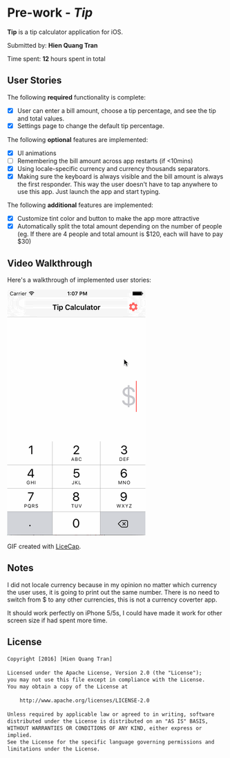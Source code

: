 # Pre-work - *Tip*

**Tip** is a tip calculator application for iOS.

Submitted by: **Hien Quang Tran**

Time spent: **12** hours spent in total

## User Stories

The following **required** functionality is complete:

* [x] User can enter a bill amount, choose a tip percentage, and see the tip and total values.
* [x] Settings page to change the default tip percentage.

The following **optional** features are implemented:
* [x] UI animations
* [ ] Remembering the bill amount across app restarts (if <10mins)
* [x] Using locale-specific currency and currency thousands separators.
* [x] Making sure the keyboard is always visible and the bill amount is always the first responder. This way the user doesn't have to tap anywhere to use this app. Just launch the app and start typing.

The following **additional** features are implemented:

- [x] Customize tint color and button to make the app more attractive
- [x] Automatically split the total amount depending on the number of people (eg. If there are 4 people and total amount is $120, each will have to pay $30)

## Video Walkthrough 

Here's a walkthrough of implemented user stories:

![Video Walkthrough](https://github.com/BallsSqueezer/tipCalculator/blob/master/Tip%20Calculator.gif)

GIF created with [LiceCap](http://www.cockos.com/licecap/).

## Notes

I did not locale currency because in my opinion no matter which currency the user uses, it is going to print out the same number. There is no need to switch from $ to any other currencies, this is not a currency coverter app.

It should work perfectly on iPhone 5/5s, I could have made it work for other screen size if  had spent more time.

## License

    Copyright [2016] [Hien Quang Tran]

    Licensed under the Apache License, Version 2.0 (the "License");
    you may not use this file except in compliance with the License.
    You may obtain a copy of the License at

        http://www.apache.org/licenses/LICENSE-2.0

    Unless required by applicable law or agreed to in writing, software
    distributed under the License is distributed on an "AS IS" BASIS,
    WITHOUT WARRANTIES OR CONDITIONS OF ANY KIND, either express or implied.
    See the License for the specific language governing permissions and
    limitations under the License.
